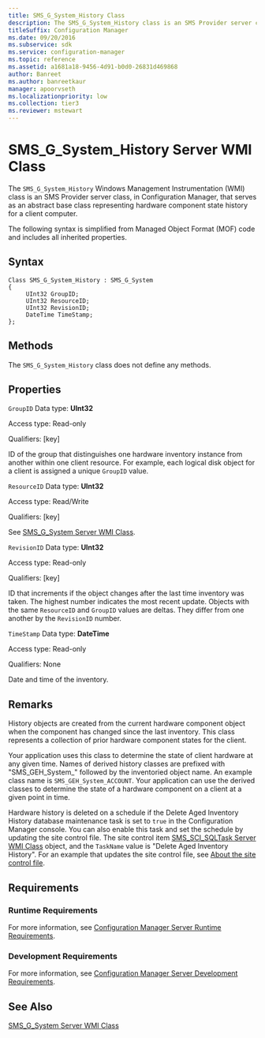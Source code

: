 ```yaml
---
title: SMS_G_System_History Class
description: The SMS_G_System_History class is an SMS Provider server class that serves as an abstract base class representing hardware component state history for a client computer.
titleSuffix: Configuration Manager
ms.date: 09/20/2016
ms.subservice: sdk
ms.service: configuration-manager
ms.topic: reference
ms.assetid: a1681a18-9456-4d91-b0d0-26831d469868
author: Banreet
ms.author: banreetkaur
manager: apoorvseth
ms.localizationpriority: low
ms.collection: tier3
ms.reviewer: mstewart
---
```

# SMS_G_System_History Server WMI Class
The `SMS_G_System_History` Windows Management Instrumentation (WMI) class is an SMS Provider server class, in Configuration Manager, that serves as an abstract base class representing hardware component state history for a client computer.

 The following syntax is simplified from Managed Object Format (MOF) code and includes all inherited properties.

## Syntax

```
Class SMS_G_System_History : SMS_G_System
{
     UInt32 GroupID;
     UInt32 ResourceID;
     UInt32 RevisionID;
     DateTime TimeStamp;
};
```

## Methods
 The `SMS_G_System_History` class does not define any methods.

## Properties
 `GroupID`
 Data type: **UInt32**

 Access type: Read-only

 Qualifiers: [key]

 ID of the group that distinguishes one hardware inventory instance from another within one client resource. For example, each logical disk object for a client is assigned a unique `GroupID` value.

 `ResourceID`
 Data type: **UInt32**

 Access type: Read/Write

 Qualifiers: [key]

 See [SMS_G_System Server WMI Class](../../../../../develop/reference/core/clients/manage/sms_g_system-server-wmi-class.md).

 `RevisionID`
 Data type: **UInt32**

 Access type: Read-only

 Qualifiers: [key]

 ID that increments if the object changes after the last time inventory was taken. The highest number indicates the most recent update. Objects with the same `ResourceID` and `GroupID` values are deltas. They differ from one another by the `RevisionID` number.

 `TimeStamp`
 Data type: **DateTime**

 Access type: Read-only

 Qualifiers: None

 Date and time of the inventory.

## Remarks
 History objects are created from the current hardware component object when the component has changed since the last inventory. This class represents a collection of prior hardware component states for the client.

 Your application uses this class to determine the state of client hardware at any given time. Names of derived history classes are prefixed with "SMS_GEH_System_" followed by the inventoried object name. An example class name is `SMS_GEH_System_ACCOUNT`. Your application can use the derived classes to determine the state of a hardware component on a client at a given point in time.

 Hardware history is deleted on a schedule if the Delete Aged Inventory History database maintenance task is set to `true` in the Configuration Manager console. You can also enable this task and set the schedule by updating the site control file. The site control item [SMS_SCI_SQLTask Server WMI Class](../../../../../develop/reference/core/servers/configure/sms_sci_sqltask-server-wmi-class.md) object, and the `TaskName` value is "Delete Aged Inventory History". For an example that updates the site control file, see [About the site control file](../../../../core/understand/about-the-configuration-manager-site-control-file.md).

## Requirements

### Runtime Requirements
 For more information, see [Configuration Manager Server Runtime Requirements](../../../../../develop/core/reqs/server-runtime-requirements.md).

### Development Requirements
 For more information, see [Configuration Manager Server Development Requirements](../../../../../develop/core/reqs/server-development-requirements.md).

## See Also
 [SMS_G_System Server WMI Class](../../../../../develop/reference/core/clients/manage/sms_g_system-server-wmi-class.md)
